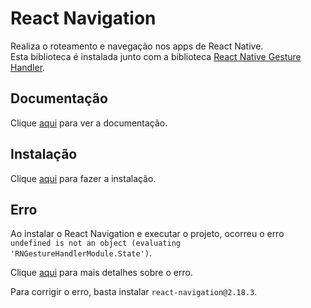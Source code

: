 # React Navigation

Realiza o roteamento e navegação nos apps de React Native.  
Esta biblioteca é instalada junto com a biblioteca [React Native Gesture Handler](react-native-gesture-handler.md).

## Documentação

Clique [aqui](https://github.com/react-navigation/react-navigation) para ver a documentação.

## Instalação

Clique [aqui](https://www.npmjs.com/package/react-navigation) para fazer a instalação.

## Erro

Ao instalar o React Navigation e executar o projeto, ocorreu o erro `undefined is not an object (evaluating 'RNGestureHandlerModule.State')`.

Clique [aqui](https://github.com/kmagiera/react-native-gesture-handler/issues/205) para mais detalhes sobre o erro.

Para corrigir o erro, basta instalar `react-navigation@2.18.3`.
